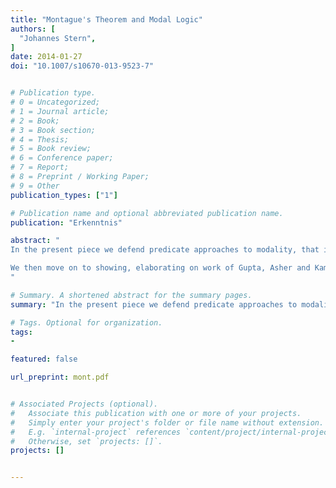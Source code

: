 ```yaml
---
title: "Montague's Theorem and Modal Logic"
authors: [
  "Johannes Stern",
]
date: 2014-01-27
doi: "10.1007/s10670-013-9523-7"


# Publication type.
# 0 = Uncategorized;
# 1 = Journal article;
# 2 = Book;
# 3 = Book section;
# 4 = Thesis;
# 5 = Book review;
# 6 = Conference paper;
# 7 = Report;
# 8 = Preprint / Working Paper;
# 9 = Other
publication_types: ["1"]

# Publication name and optional abbreviated publication name.
publication: "Erkenntnis"

abstract: "
In the present piece we defend predicate approaches to modality, that is approaches that conceive of modal notions as predicates applicable to names of sentences or propositions, against the challenges raised by Montague’s theorem. Montague’s theorem is often taken to show that the most intuitive modal principles lead to paradox if we conceive of the modal notion as a predicate. Following Schweizer and others we show this interpretation of Montague’s theorem to be unwarranted unless a further non trivial assumption is made---an assumption which should not be taken as a given.

We then move on to showing, elaborating on work of Gupta, Asher and Kamp, and Schweizer, that the unrestricted modal principles can be upheld within the predicate approach and that the predicate approach is an adequate approach to modality from the perspective of modal operator logic. To this end we develop a possible world semantics for multiple modal predicates and show that for a wide class of multimodal operator logics we may find a suitable class of models of the predicate approach which satisfies, modulo translation, precisely the theorems of the modal operator logic at stake.
"

# Summary. A shortened abstract for the summary pages.
summary: "In the present piece we defend predicate approaches to modality, that is approaches that conceive of modal notions as predicates applicable to names of sentences or propositions, against the challenges raised by Montague’s theorem."

# Tags. Optional for organization.
tags:
-

featured: false

url_preprint: mont.pdf


# Associated Projects (optional).
#   Associate this publication with one or more of your projects.
#   Simply enter your project's folder or file name without extension.
#   E.g. `internal-project` references `content/project/internal-project/index.md`.
#   Otherwise, set `projects: []`.
projects: []


---
```

